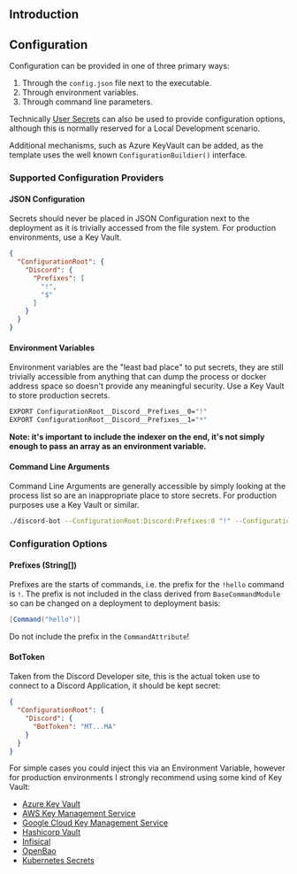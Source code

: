 ## Introduction



## Configuration

Configuration can be provided in one of three primary ways:

1. Through the `config.json` file next to the executable.
2. Through environment variables.
3. Through command line parameters.

Technically [User Secrets][msft-user-secrets] can also be used to provide configuration options, although this is normally reserved for a Local Development scenario.

Additional mechanisms, such as Azure KeyVault can be added, as the template uses the well known `ConfigurationBuildier()` interface.

### Supported Configuration Providers

#### JSON Configuration

Secrets should never be placed in JSON Configuration next to the deployment as it is trivially accessed from the file system. For production environments, use a Key Vault.

```json
{
  "ConfigurationRoot": {
    "Discord": {
      "Prefixes": [
        "!",
        "$"
      ]
    }
  }
}
```

#### Environment Variables

Environment variables are the "least bad place" to put secrets, they are still trivially accessible from anything that can dump the process or docker address space so doesn't provide any meaningful security. Use a Key Vault to store production secrets.

```bash
EXPORT ConfigurationRoot__Discord__Prefixes__0="!"
EXPORT ConfigurationRoot__Discord__Prefixes__1="*"
```

**Note: it's important to include the indexer on the end, it's not simply enough to pass an array as an environment variable.**

#### Command Line Arguments

Command Line Arguments are generally accessible by simply looking at the process list so are an inappropriate place to store secrets. For production purposes use a Key Vault or similar.

```bash
./discord-bot --ConfigurationRoot:Discord:Prefixes:0 "!" --ConfigurationRoot:Discord:Prefixes:1 "*"
```

### Configuration Options

#### Prefixes (String[])

Prefixes are the starts of commands, i.e. the prefix for the `!hello` command is `!`. The prefix is not included in the class derived from `BaseCommandModule` so can be changed on a deployment to deployment basis:

```csharp
[Command("hello")]
```

Do not include the prefix in the `CommandAttribute`!

####  BotToken

Taken from the Discord Developer site, this is the actual token use to connect to a Discord Application, it should be kept secret:

```json
{
  "ConfigurationRoot": {
    "Discord": {
      "BotToken": "MT...MA"
    }
  }
}
```

For simple cases you could inject this via an Environment Variable, however for production environments I strongly recommend using some kind of Key Vault:

 - [Azure Key Vault][msft-keyvault]
 - [AWS Key Management Service][aws-kms]
 - [Google Cloud Key Management Service][gcp-kms]
 - [Hashicorp Vault][hashicorp-vault]
 - [Infisical][infisical]
 - [OpenBao][openbao]
 - [Kubernetes Secrets][k8s-secrets]

 [msft-user-secrets]: https://learn.microsoft.com/en-us/aspnet/core/security/app-secrets?view=aspnetcore-8.0&tabs=windows
 [msft-keyvault]: https://azure.microsoft.com/en-gb/products/key-vault
 [aws-kms]: https://docs.aws.amazon.com/kms/latest/developerguide/overview.html
 [gcp-kms]: https://cloud.google.com/kms/docs/key-management-service
 [hashicorp-vault]: https://www.vaultproject.io/
 [infisical]: https://infisical.com/
 [openbao]: https://openbao.org/
 [k8s-secrets]: https://kubernetes.io/docs/concepts/configuration/secret/